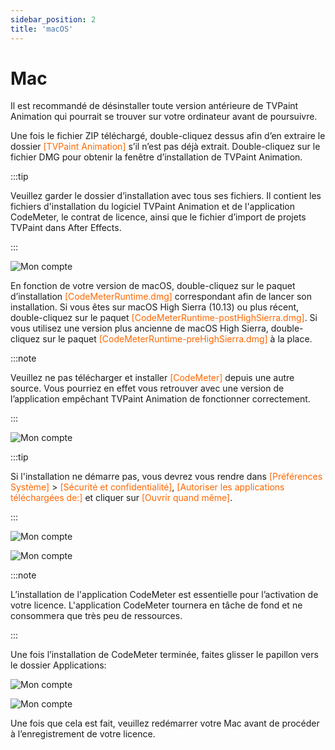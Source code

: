 ```yaml
---
sidebar_position: 2
title: 'macOS'
---
```


# Mac

Il est recommandé de désinstaller toute version antérieure de TVPaint Animation qui pourrait se trouver sur votre ordinateur avant de poursuivre.

Une fois le fichier ZIP téléchargé, double-cliquez dessus afin d’en extraire le dossier <font color="#FE6700">[TVPaint Animation]</font> s’il n’est pas déjà extrait.
Double-cliquez sur le fichier DMG pour obtenir la fenêtre d’installation de TVPaint Animation.

:::tip

Veuillez garder le dossier d’installation avec tous ses fichiers. Il contient les fichiers d'installation du logiciel TVPaint Animation et de l'application CodeMeter, le contrat de licence, ainsi que le fichier d’import de projets TVPaint dans After Effects.

:::

![Mon compte](/img/telecharger-installer/installation/macos/install-window-driver.png)

En fonction de votre version de macOS, double-cliquez sur le paquet d’installation <font color="#FE6700">[CodeMeterRuntime.dmg]</font> correspondant afin de lancer son installation. Si vous êtes sur macOS High Sierra (10.13) ou plus récent, double-cliquez sur le paquet <font color="#FE6700">[CodeMeterRuntime-postHighSierra.dmg]</font>. Si vous utilisez une version plus ancienne de macOS High Sierra, double-cliquez sur le paquet <font color="#FE6700">[CodeMeterRuntime-preHighSierra.dmg]</font> à la place.

:::note

Veuillez ne pas télécharger et installer <font color="#FE6700">[CodeMeter]</font> depuis une autre source. Vous pourriez en effet vous retrouver avec une version de l’application empêchant TVPaint Animation de fonctionner correctement.

:::

![Mon compte](/img/telecharger-installer/installation/macos/driver-install.png)

:::tip

Si l'installation ne démarre pas, vous devrez vous rendre dans <font color="#FE6700">[Préférences Système]</font> > <font color="#FE6700">[Sécurité et confidentialité]</font>, <font color="#FE6700">[Autoriser les applications téléchargées de:]</font> et cliquer sur <font color="#FE6700">[Ouvrir quand même]</font>.

:::

![Mon compte](/img/telecharger-installer/installation/macos/driver-agree.png)

![Mon compte](/img/telecharger-installer/installation/macos/driver-install-type.png)

:::note

L’installation de l'application CodeMeter est essentielle pour l’activation de votre licence. L'application CodeMeter tournera en tâche de fond et ne consommera que très peu de ressources.

:::

Une fois l’installation de CodeMeter terminée, faites glisser le papillon vers le dossier Applications:

![Mon compte](/img/telecharger-installer/installation/macos/install-window-drag.png)

![Mon compte](/img/telecharger-installer/installation/macos/applications.png)

Une fois que cela est fait, veuillez redémarrer votre Mac avant de procéder à l’enregistrement de votre licence.